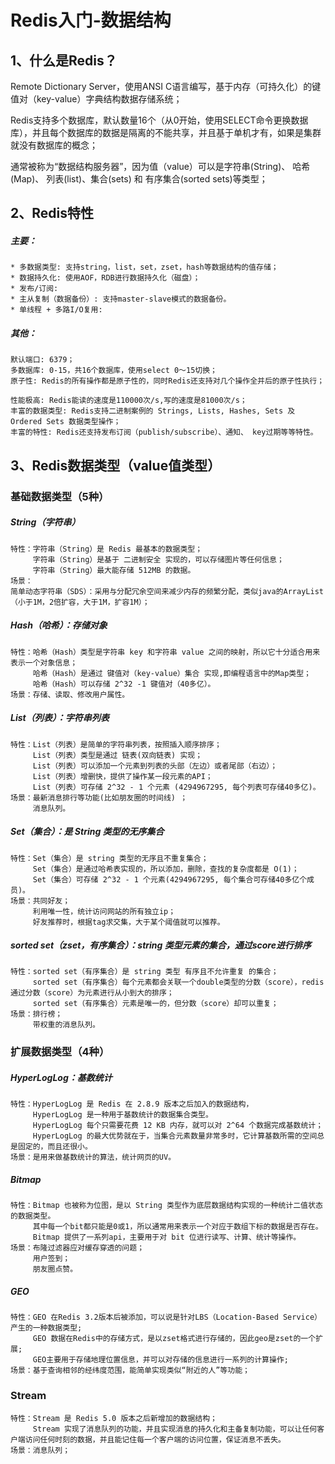 # Redis入门-数据结构

## 1、什么是Redis？

Remote Dictionary Server，使用ANSI C语言编写，基于内存（可持久化）的键值对（key-value）字典结构数据存储系统；

Redis支持多个数据库，默认数量16个（从0开始，使用SELECT命令更换数据库），并且每个数据库的数据是隔离的不能共享，并且基于单机才有，如果是集群就没有数据库的概念；

通常被称为“数据结构服务器”，因为值（value）可以是字符串(String)、 哈希(Map)、 列表(list)、集合(sets) 和 有序集合(sorted sets)等类型；

## 2、Redis特性

##### 主要：

```properties
* 多数据类型: 支持string，list，set，zset，hash等数据结构的值存储；
* 数据持久化: 使用AOF，RDB进行数据持久化（磁盘）；
* 发布/订阅: 
* 主从复制（数据备份）: 支持master-slave模式的数据备份。
* 单线程 + 多路I/O复用:
```

##### 其他：

```properties
默认端口: 6379；
多数据库: 0-15，共16个数据库，使用select 0～15切换；
原子性: Redis的所有操作都是原子性的，同时Redis还支持对几个操作全并后的原子性执行；

性能极高: Redis能读的速度是110000次/s,写的速度是81000次/s；
丰富的数据类型: Redis支持二进制案例的 Strings, Lists, Hashes, Sets 及 Ordered Sets 数据类型操作；
丰富的特性: Redis还支持发布订阅（publish/subscribe）、通知、 key过期等等特性。
```

## 3、Redis数据类型（value值类型）

### 基础数据类型（5种）

##### String（字符串）

```
特性：字符串（String）是 Redis 最基本的数据类型；
     字符串（String）是基于 二进制安全 实现的，可以存储图片等任何信息；
     字符串（String）最大能存储 512MB 的数据。
场景：
简单动态字符串（SDS）：采用与分配冗余空间来减少内存的频繁分配，类似java的ArrayList（小于1M，2倍扩容，大于1M，扩容1M）；
```

##### Hash（哈希）：存储对象

```
特性：哈希（Hash）类型是字符串 key 和字符串 value 之间的映射，所以它十分适合用来表示一个对象信息；
     哈希（Hash）是通过 键值对（key-value）集合 实现,即编程语言中的Map类型；
     哈希（Hash）可以存储 2^32 -1 键值对（40多亿）。
场景：存储、读取、修改用户属性。
```

##### List（列表）：字符串列表

```
特性：List（列表）是简单的字符串列表，按照插入顺序排序；
     List（列表）类型是通过 链表(双向链表) 实现；
     List（列表）可以添加一个元素到列表的头部（左边）或者尾部（右边）；
     List（列表）增删快，提供了操作某一段元素的API；
     List（列表）可存储 2^32 - 1 个元素 (4294967295, 每个列表可存储40多亿)。
场景：最新消息排行等功能(比如朋友圈的时间线) ；
     消息队列。
```

##### Set（集合）：是 String 类型的无序集合

```
特性：Set（集合）是 string 类型的无序且不重复集合；
     Set（集合）是通过哈希表实现的，所以添加，删除，查找的复杂度都是 O(1)；
     Set（集合）可存储 2^32 - 1 个元素(4294967295, 每个集合可存储40多亿个成员)。
场景：共同好友；
     利用唯一性，统计访问网站的所有独立ip；
     好友推荐时，根据tag求交集，大于某个阈值就可以推荐。
```

##### sorted set（zset，有序集合）：string 类型元素的集合，通过score进行排序

```
特性：sorted set（有序集合）是 string 类型 有序且不允许重复 的集合；
     sorted set（有序集合）每个元素都会关联一个double类型的分数（score），redis通过分数（score）为元素进行从小到大的排序；
     sorted set（有序集合）元素是唯一的，但分数（score）却可以重复；
场景：排行榜；
     带权重的消息队列。
```

### 扩展数据类型（4种）

##### HyperLogLog：基数统计

````
特性：HyperLogLog 是 Redis 在 2.8.9 版本之后加入的数据结构，
     HyperLogLog 是一种用于基数统计的数据集合类型。
     HyperLogLog 每个只需要花费 12 KB 内存，就可以对 2^64 个数据完成基数统计；
     HyperLogLog 的最大优势就在于，当集合元素数量非常多时，它计算基数所需的空间总是固定的，而且还很小。
场景：是用来做基数统计的算法，统计网页的UV。 
````

##### Bitmap

```
特性：Bitmap 也被称为位图，是以 String 类型作为底层数据结构实现的一种统计二值状态的数据类型。
     其中每一个bit都只能是0或1，所以通常用来表示一个对应于数组下标的数据是否存在。
     Bitmap 提供了一系列api，主要用于对 bit 位进行读写、计算、统计等操作。
场景：布隆过滤器应对缓存穿透的问题；
     用户签到；
     朋友圈点赞。
```

##### GEO

````
特性：GEO 在Redis 3.2版本后被添加，可以说是针对LBS（Location-Based Service）产生的一种数据类型;
     GEO 数据在Redis中的存储方式，是以zset格式进行存储的，因此geo是zset的一个扩展;
     GEO主要用于存储地理位置信息，并可以对存储的信息进行一系列的计算操作;
场景：基于查询相邻的经纬度范围，能简单实现类似“附近的人”等功能；
````

### Stream

```
特性：Stream 是 Redis 5.0 版本之后新增加的数据结构；
     Stream 实现了消息队列的功能，并且实现消息的持久化和主备复制功能，可以让任何客户端访问任何时刻的数据，并且能记住每一个客户端的访问位置，保证消息不丢失。
场景：消息队列；
```